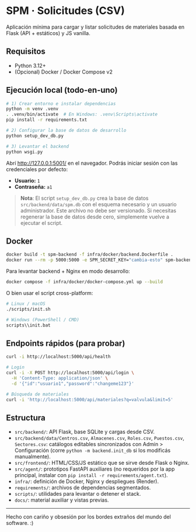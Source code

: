 # SPM · Solicitudes (CSV)

Aplicación mínima para cargar y listar solicitudes de materiales basada en Flask (API + estáticos) y JS vanilla.

## Requisitos

- Python 3.12+
- (Opcional) Docker / Docker Compose v2

## Ejecución local (todo-en-uno)

```bash
# 1) Crear entorno e instalar dependencias
python -m venv .venv
. .venv/bin/activate  # En Windows: .venv\Scripts\activate
pip install -r requirements.txt

# 2) Configurar la base de datos de desarrollo
python setup_dev_db.py

# 3) Levantar el backend
python wsgi.py
```

Abrí <http://127.0.0.1:5001/> en el navegador. Podrás iniciar sesión con las credenciales por defecto:

- **Usuario:** `1`
- **Contraseña:** `a1`

> **Nota**: El script `setup_dev_db.py` crea la base de datos `src/backend/data/spm.db` con el esquema necesario y un usuario administrador. Este archivo no debe ser versionado. Si necesitas regenerar la base de datos desde cero, simplemente vuelve a ejecutar el script.

## Docker

```bash
docker build -t spm-backend -f infra/docker/backend.Dockerfile .
docker run --rm -p 5000:5000 -e SPM_SECRET_KEY="cambia-esto" spm-backend
```

Para levantar backend + Nginx en modo desarrollo:

```bash
docker compose -f infra/docker/docker-compose.yml up --build
```

O bien usar el script cross-platform:

```bash
# Linux / macOS
./scripts/init.sh

# Windows (PowerShell / CMD)
scripts\\init.bat
```

## Endpoints rápidos (para probar)

```bash
curl -i http://localhost:5000/api/health

# Login
curl -i -X POST http://localhost:5000/api/login \
  -H 'Content-Type: application/json' \
  -d '{"id":"usuario1","password":"changeme123"}'

# Búsqueda de materiales
curl -i 'http://localhost:5000/api/materiales?q=valvula&limit=5'
```

## Estructura

- `src/backend/`: API Flask, base SQLite y cargas desde CSV.
- `src/backend/data/Centros.csv`, `Almacenes.csv`, `Roles.csv`, `Puestos.csv`, `Sectores.csv`: catálogos editables sincronizados con Admin > Configuración (corre `python -m backend.init_db` si los modificás manualmente).
- `src/frontend/`: HTML/CSS/JS estático que se sirve desde Flask o Nginx.
- `src/agent/`: prototipos FastAPI auxiliares (no requeridos por la app principal, instalar con `pip install -r requirements/agent.txt`).
- `infra/`: definición de Docker, Nginx y despliegues (Render).
- `requirements/`: archivos de dependencias segmentados.
- `scripts/`: utilidades para levantar o detener el stack.
- `docs/`: material auxiliar y vistas previas.

---

Hecho con cariño y obsesión por los bordes extraños del mundo del software. :)
